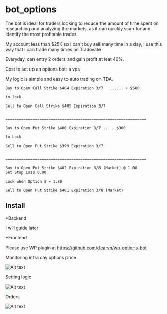 # bot_options
The bot is ideal for traders looking to reduce the amount of time spent on researching and analyzing the markets, as it can quickly scan for and identify the most profitable trades. 

My account less than $25K so I can't buy sell many time in a day, I use this way that I can trade many times on Tradovate


Everyday, can entry 2 orders and gain profit at leat 40%.

Cost to set up an options bot: a vps

My logic is simple and easy to auto trading on TDA.

```
Buy to Open Call Strike $404 Expiration 3/7   ...... + $500

to lock

Sell to Open Call Strike $405 Expiration 3/7


==============================================================

Buy to Open Put Strike $400 Expiration 3/7 ..... $300

to Lock

Sell to Open Put Strike $399 Expiration 3/7


==============================================================

Buy to Open Put Strike $402 Expiration 3/8 (Market) @ 1.00
Set Stop Loss 0.80

Lock when Option $ = 1.80

Sell to Open Put Strike $401 Expiration 3/8 (Market)

```

## Install
*Backend

I will guide later

*Frontend

Please use WP plugin at https://github.com/dearvn/wp-options-bot 

Monitoring intra day options price

![Alt text](https://github.com/dearvn/bot_options/raw/main/SPY-20230413.png?raw=true "SPY")

Setting logic

![Alt text](https://github.com/dearvn/bot_options/raw/main/Settings.png?raw=true "Setting")

Orders

![Alt text](https://github.com/dearvn/bot_options/raw/main/Orders.png?raw=true "Order")

